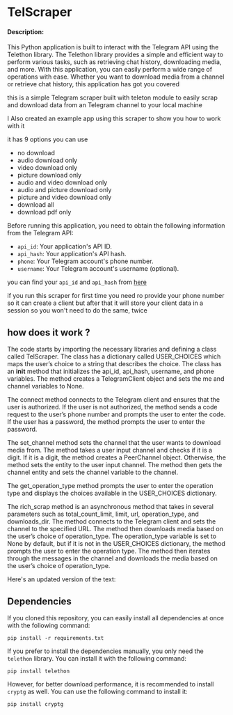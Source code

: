 # TelScraper


#### Description:
This Python application is built to interact with the Telegram API using the Telethon library. The Telethon library provides a simple and
efficient way to perform various tasks, such as retrieving chat history, downloading media, and more. With this application, you can easily
perform a wide range of operations with ease. Whether you want to download media from a channel or
retrieve chat history, this application has got you covered

this is a simple Telegram scraper built with teleton module to easily scrap and download data from an Telegram channel to your local machine

I Also created an example app using this scraper to show you how to work with it

it has 9 options you can use
-  no download
-  audio download only
-  video download only
-  picture download only
-  audio and video download only
-  audio and picture download only
-  picture and video download only
-  download all
-  download pdf only

Before running this application, you need to obtain the following information from the Telegram API:

-   `api_id`: Your application's API ID.
-   `api_hash`: Your application's API hash.
-   `phone`: Your Telegram account's phone number.
-   `username`: Your Telegram account's username (optional).

you can find your `api_id` and `api_hash` from [here](https://my.telegram.org/auth)

if you run this scraper for first time you need ro provide your phone number so it can create a client
but after that it will store your client data in a session so you won't need to do the same, twice


## how does it work ?
The code starts by importing the necessary libraries and defining a class called TelScraper. The class has a dictionary called USER_CHOICES which maps the user’s choice to a string that describes the choice. The class has an __init__ method that initializes the api_id, api_hash, username, and phone variables. The method creates a TelegramClient object and sets the me and channel variables to None.

The connect method connects to the Telegram client and ensures that the user is authorized. If the user is not authorized, the method sends a code request to the user’s phone number and prompts the user to enter the code. If the user has a password, the method prompts the user to enter the password.

The set_channel method sets the channel that the user wants to download media from. The method takes a user input channel and checks if it is a digit. If it is a digit, the method creates a PeerChannel object. Otherwise, the method sets the entity to the user input channel. The method then gets the channel entity and sets the channel variable to the channel.

The get_operation_type method prompts the user to enter the operation type and displays the choices available in the USER_CHOICES dictionary.

The rich_scrap method is an asynchronous method that takes in several parameters such as total_count_limit, limit, url, operation_type, and downloads_dir. The method connects to the Telegram client and sets the channel to the specified URL. The method then downloads media based on the user’s choice of operation_type. The operation_type variable is set to None by default, but if it is not in the USER_CHOICES dictionary, the method prompts the user to enter the operation type. The method then iterates through the messages in the channel and downloads the media based on the user’s choice of operation_type.


Here's an updated version of the text:

## Dependencies

If you cloned this repository, you can easily install all dependencies at once with the following command:

```
pip install -r requirements.txt
```

If you prefer to install the dependencies manually, you only need the `telethon` library. You can install it with the following command:

```
pip install telethon
```

However, for better download performance, it is recommended to install `cryptg` as well. You can use the following command to install it:

```
pip install cryptg
```
